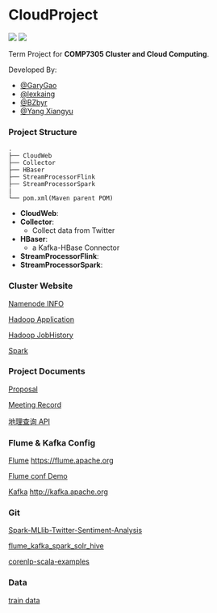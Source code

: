 # CloudProject

![](https://img.shields.io/badge/hadoop-v2.7.5-blue.svg)
![](https://img.shields.io/badge/spark-v2.4.0-blue.svg)

Term Project for **COMP7305 Cluster and Cloud Computing**.

Developed By:

  - [@GaryGao](https://github.com/GaryGao829)
  - [@lexkaing](https://github.com/AlexTK2012)
  - [@BZbyr](https://github.com/BZbyr)
  - [@Yang Xiangyu](https://github.com/ulysses1881826)
  
### Project Structure
 
 ```
 .
├── CloudWeb
├── Collector
├── HBaser
├── StreamProcessorFlink
├── StreamProcessorSpark
|
└── pom.xml(Maven parent POM)

 ```
 - __CloudWeb__: 
 - __Collector__:
   - Collect data from Twitter
 - __HBaser__:
   - a Kafka-HBase Connector
 - __StreamProcessorFlink__:
 - __StreamProcessorSpark__:

### Cluster Website

[Namenode INFO](http://202.45.128.135:20107/dfshealth.html#tab-overview)

[Hadoop Application](http://202.45.128.135:20207/cluster)

[Hadoop JobHistory](http://202.45.128.135:20307/jobhistory)

[Spark](http://202.45.128.135:20507/)

### Project Documents

[Proposal](https://docs.google.com/document/d/1zzrZSWjRAz3FpL2EyyuIOGwQPduTtCBiCcYJMfmvA4I/edit?usp=sharing)

[Meeting Record](https://docs.google.com/document/d/1NkYv8v_0XF8zxkrgxPIUUTsgPG1U0NvSgCrm8yrpxfo/edit?usp=sharing)

[地理查询 API](http://jwd.funnyapi.com/#/index)


 ### Flume & Kafka Config
 [Flume](https://gist.github.com/AlexTK2012/1d3288f0e474b4ad66db80950b402230) https://flume.apache.org
 
 [Flume conf Demo](https://gist.github.com/AlexTK2012/e30d0b392fda1c432da30c132e246629)
 
 [Kafka](https://gist.github.com/AlexTK2012/7a1c68ec2b904528c41e726ebece4b46) http://kafka.apache.org
 
 
 ### Git 
 
 [Spark-MLlib-Twitter-Sentiment-Analysis](https://github.com/P7h/Spark-MLlib-Twitter-Sentiment-Analysis)
 
 [flume_kafka_spark_solr_hive](https://github.com/obaidcuet/flume_kafka_spark_solr_hive/tree/master/codes) 
 
 [corenlp-scala-examples](https://github.com/harpribot/corenlp-scala-examples)

 ### Data

 [train data](http://help.sentiment140.com/for-students)